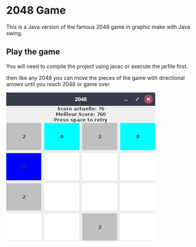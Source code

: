 # 2048 Game

This is a Java version of the famous 2048 game in graphic make with Java swing.

## Play the game

You will need to compile the project using javac or execute the jarfile first.

then like any 2048 you can move the pieces of the game with directional arrows until you reach 2048 or game over.

<img align="center" src="images/screenshot.png">
